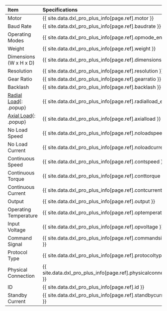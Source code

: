 
| Item                   | Specifications                                            |
|:-----------------------|:----------------------------------------------------------|
| Motor                  | {{ site.data.dxl_pro_plus_info[page.ref].motor }}              |
| Baud Rate              | {{ site.data.dxl_pro_plus_info[page.ref].baudrate }}           |
| Operating Modes        | {{ site.data.dxl_pro_plus_info[page.ref].opmode_en }}          |
| Weight                 | {{ site.data.dxl_pro_plus_info[page.ref].weight }}             |
| Dimensions (W x H x D) | {{ site.data.dxl_pro_plus_info[page.ref].dimensions }}         |
| Resolution             | {{ site.data.dxl_pro_plus_info[page.ref].resolution }}         |
| Gear Ratio             | {{ site.data.dxl_pro_plus_info[page.ref].gearratio }}          |
| Backlash               | {{ site.data.dxl_pro_plus_info[page.ref].backlash }}           |{% if site.data.dxl_pro_plus_info[page.ref].radialload_en != 'N/A' %}
| [Radial Load]{: .popup}| {{ site.data.dxl_pro_plus_info[page.ref].radialload_en }}      |{% else %}{% endif %}{% if site.data.dxl_pro_plus_info[page.ref].axialload != 'N/A' %}
| [Axial Load]{: .popup} | {{ site.data.dxl_pro_plus_info[page.ref].axialload }}          |{% else %}{% endif %}
| No Load Speed          | {{ site.data.dxl_pro_plus_info[page.ref].noloadspeed }}        |
| No Load Current        | {{ site.data.dxl_pro_plus_info[page.ref].noloadcurrent }}      |
| Continuous Speed       | {{ site.data.dxl_pro_plus_info[page.ref].contspeed }}          |
| Continuous Torque      | {{ site.data.dxl_pro_plus_info[page.ref].conttorque }}         |
| Continuous Current     | {{ site.data.dxl_pro_plus_info[page.ref].contcurrent }}        |
| Output                 | {{ site.data.dxl_pro_plus_info[page.ref].output }}             |
| Operating Temperature  | {{ site.data.dxl_pro_plus_info[page.ref].optemperature }}      |
| Input Voltage          | {{ site.data.dxl_pro_plus_info[page.ref].opvoltage }}          |
| Command Signal         | {{ site.data.dxl_pro_plus_info[page.ref].commandsignal }}      |
| Protocol Type          | {{ site.data.dxl_pro_plus_info[page.ref].protocoltype }}       |
| Physical Connection    | {{ site.data.dxl_pro_plus_info[page.ref].physicalconnection }} |
| ID                     | {{ site.data.dxl_pro_plus_info[page.ref].id }}                 |
| Standby Current        | {{ site.data.dxl_pro_plus_info[page.ref].standbycurrent }}     |

[Radial Load]: /assets/images/dxl/axial_radial_load_pro.png
[Axial Load]: /assets/images/dxl/axial_radial_load_pro.png

